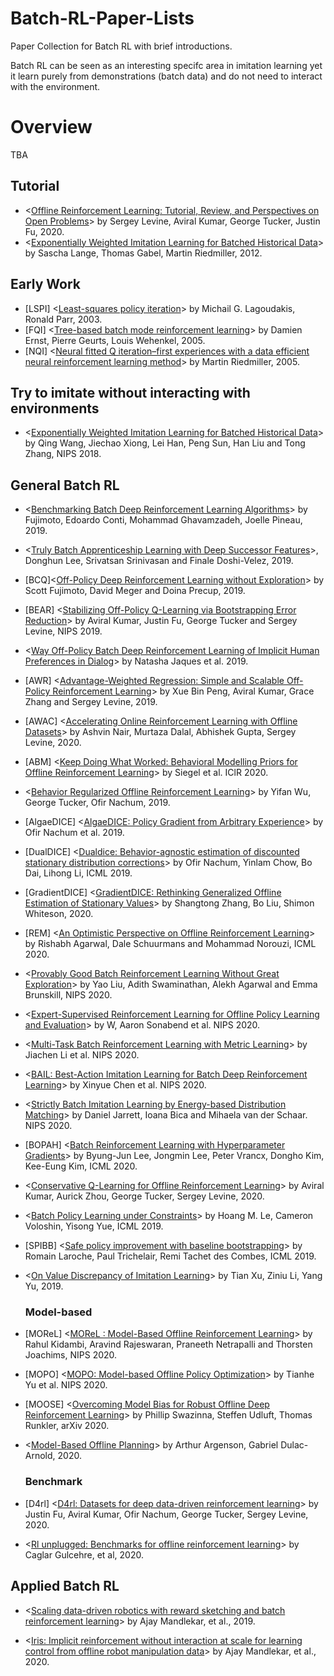 # Batch-RL-Paper-Lists
Paper Collection for Batch RL with brief introductions.

Batch RL can be seen as an interesting specifc area in imitation learning yet it learn purely from demonstrations (batch data) and do not need to interact with the environment.

# Overview

TBA

## Tutorial

- <[Offline Reinforcement Learning: Tutorial, Review, and Perspectives on Open Problems](https://arxiv.org/abs/2005.01643)> by Sergey Levine, Aviral Kumar, George Tucker, Justin Fu, 2020.
- <[Exponentially Weighted Imitation Learning for Batched Historical Data](https://link.springer.com/chapter/10.1007/978-3-642-27645-3_2)> by Sascha Lange, Thomas Gabel, Martin Riedmiller, 2012.

## Early Work

- [LSPI] <[Least-squares policy iteration](http://www.jmlr.org/papers/v4/lagoudakis03a.html)> by Michail G. Lagoudakis, Ronald Parr, 2003.
- [FQI] <[Tree-based batch mode reinforcement learning](https://www.jmlr.org/papers/volume6/ernst05a/ernst05a.pdf)> by Damien Ernst, Pierre Geurts, Louis Wehenkel, 2005.
- [NQI] <[Neural fitted Q iteration–first experiences with a data efficient neural reinforcement learning method](https://link.springer.com/chapter/10.1007/11564096_32)> by Martin Riedmiller, 2005.

## Try to imitate without interacting with environments

* <[Exponentially Weighted Imitation Learning for Batched Historical Data](https://papers.nips.cc/paper/7866-exponentially-weighted-imitation-learning-for-batched-historical-data.pdf)> by Qing Wang, Jiechao Xiong, Lei Han, Peng Sun, Han Liu and Tong Zhang, NIPS 2018.

## General Batch RL

* <[Benchmarking Batch Deep Reinforcement Learning Algorithms](https://arxiv.org/abs/1910.01708)> by Fujimoto, Edoardo Conti, Mohammad Ghavamzadeh, Joelle Pineau, 2019.

* <[Truly Batch Apprenticeship Learning with Deep Successor Features](https://arxiv.org/pdf/1903.10077)>, Donghun Lee, Srivatsan Srinivasan and Finale Doshi-Velez, 2019.

* [BCQ]<[Off-Policy Deep Reinforcement Learning without Exploration](https://arxiv.org/abs/1812.02900)> by Scott Fujimoto, David Meger and Doina Precup, 2019.

* [BEAR] <[Stabilizing Off-Policy Q-Learning via Bootstrapping Error Reduction](https://arxiv.org/1906.00949)> by Aviral Kumar, Justin Fu, George Tucker and Sergey Levine, NIPS 2019.

* <[Way Off-Policy Batch Deep Reinforcement Learning of Implicit Human Preferences in Dialog](https://arxiv.org/abs/1907.00456)> by Natasha Jaques et al. 2019.

* [AWR] <[Advantage-Weighted Regression: Simple and Scalable Off-Policy Reinforcement Learning](https://arxiv.org/1910.00177)> by Xue Bin Peng,  Aviral Kumar,  Grace Zhang and Sergey Levine,  2019.

* [AWAC] <[Accelerating Online Reinforcement Learning with Offline Datasets](https://arxiv.org/abs/2006.09359)> by Ashvin Nair, Murtaza Dalal, Abhishek Gupta, Sergey Levine, 2020.

* [ABM] <[Keep Doing What Worked: Behavioral Modelling Priors for Offline Reinforcement Learning](https://arxiv.org/2002.08396)> by Siegel et al. IClR 2020.

* <[Behavior Regularized Offline Reinforcement Learning](https://arxiv.org/abs/1911.11361)> by Yifan Wu, George Tucker, Ofir Nachum,  2019.

* [AlgaeDICE] <[AlgaeDICE: Policy Gradient from Arbitrary Experience](https://arxiv.org/abs/1912.02074)> by Ofir Nachum et al. 2019.

* [DualDICE] <[Dualdice: Behavior-agnostic estimation of discounted stationary distribution corrections](http://papers.nips.cc/paper/8503-dualdice-behavior-agnostic-estimation-of-discounted-stationary-distribution-corrections)> by Ofir Nachum, Yinlam Chow, Bo Dai, Lihong Li, ICML 2019.

* [GradientDICE] <[GradientDICE: Rethinking Generalized Offline Estimation of Stationary Values](https://arxiv.org/abs/2001.11113)> by Shangtong Zhang, Bo Liu, Shimon Whiteson, 2020.

* [REM] <[An Optimistic Perspective on Offline Reinforcement Learning](https://arxiv.org/abs/1907.04543)> by Rishabh Agarwal, Dale Schuurmans and Mohammad Norouzi, ICML 2020.

* <[Provably Good Batch Reinforcement Learning Without Great Exploration](https://arxiv.org/2007.08202)> by Yao Liu, Adith Swaminathan, Alekh Agarwal and Emma Brunskill, NIPS 2020.

* <[Expert-Supervised Reinforcement Learning for Offline Policy Learning and Evaluation](https://arxiv.org/abs/2006.13189)> by W, Aaron Sonabend et al. NIPS 2020.

* <[Multi-Task Batch Reinforcement Learning with Metric Learning](https://arxiv.org/abs/1909.11373)> by Jiachen Li et al. NIPS 2020.

* <[BAIL: Best-Action Imitation Learning for Batch Deep Reinforcement Learning](https://arxiv.org/abs/1910.12179)> by Xinyue Chen et al. NIPS 2020.

* <[Strictly Batch Imitation Learning by Energy-based Distribution Matching](https://arxiv.org/abs/2006.14154)> by Daniel Jarrett, Ioana Bica and Mihaela van der Schaar. NIPS 2020.

* [BOPAH] <[Batch Reinforcement Learning with Hyperparameter Gradients](https://icml.cc/Conferences/2020/ScheduleMultitrack?event=6388)> by Byung-Jun Lee, Jongmin Lee, Peter Vrancx, Dongho Kim, Kee-Eung Kim, ICML 2020.

* <[Conservative Q-Learning for Offline Reinforcement Learning](https://arxiv.org/abs/2006.04779)> by Aviral Kumar, Aurick Zhou, George Tucker, Sergey Levine, 2020.

* <[Batch Policy Learning under Constraints](https://arxiv.org/abs/1903.08738)> by Hoang M. Le, Cameron Voloshin, Yisong Yue, ICML 2019.

* [SPIBB] <[Safe policy improvement with baseline bootstrapping](http://proceedings.mlr.press/v97/laroche19a/laroche19a.pdf)> by Romain Laroche, Paul Trichelair, Remi Tachet des Combes, ICML 2019.

* <[On Value Discrepancy of Imitation Learning](https://arxiv.org/abs/1911.07027)> by Tian Xu, Ziniu Li, Yang Yu, 2019.

    ### Model-based

* [MOReL] <[MOReL : Model-Based Offline Reinforcement Learning](https://arxiv.org/abs/2005.05951)> by Rahul Kidambi, Aravind Rajeswaran, Praneeth Netrapalli and Thorsten Joachims, NIPS 2020.

* [MOPO] <[MOPO: Model-based Offline Policy Optimization](https://arxiv.org/abs/2005.13239)> by Tianhe Yu et al. NIPS 2020.

* [MOOSE] <[Overcoming Model Bias for Robust Offline Deep Reinforcement Learning](https://arxiv.org/abs/2008.05533)> by Phillip Swazinna, Steffen Udluft, Thomas Runkler, arXiv 2020.

* <[Model-Based Offline Planning](https://arxiv.org/abs/2008.05556)> by Arthur Argenson, Gabriel Dulac-Arnold, 2020.

    ### Benchmark

* [D4rl] <[D4rl: Datasets for deep data-driven reinforcement learning](https://arxiv.org/abs/2004.07219)> by Justin Fu, Aviral Kumar, Ofir Nachum, George Tucker, Sergey Levine, 2020.

* <[Rl unplugged: Benchmarks for offline reinforcement learning](https://arxiv.org/abs/2006.13888)> by Caglar Gulcehre, et al, 2020.

## Applied Batch RL

- <[Scaling data-driven robotics with reward sketching and batch reinforcement learning](https://ui.adsabs.harvard.edu/abs/2019arXiv190912200C/abstract)> by Ajay Mandlekar, et al., 2019.

- <[Iris: Implicit reinforcement without interaction at scale for learning control from offline robot manipulation data](https://ieeexplore.ieee.org/abstract/document/9196935/)> by Ajay Mandlekar, et al., 2020.






